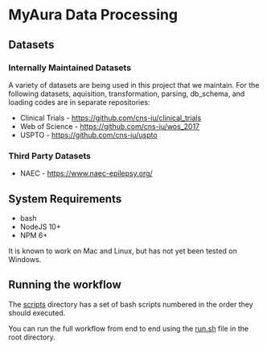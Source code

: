 # MyAura Data Processing

## Datasets

### Internally Maintained Datasets

A variety of datasets are being used in this project that we maintain.
For the following datasets, aquisition, transformation, parsing, db_schema, and
loading codes are in separate repositories:

* Clinical Trials - <https://github.com/cns-iu/clinical_trials>
* Web of Science - <https://github.com/cns-iu/wos_2017>
* USPTO - <https://github.com/cns-iu/uspto>

### Third Party Datasets

* NAEC - <https://www.naec-epilepsy.org/>

## System Requirements

* bash
* NodeJS 10+
* NPM 6+

It is known to work on Mac and Linux, but has not yet been tested on Windows.

## Running the workflow

The [scripts](scripts) directory has a set of bash scripts numbered in the order they should executed.

You can run the full workflow from end to end using the [run.sh](run.sh) file in the root directory.
